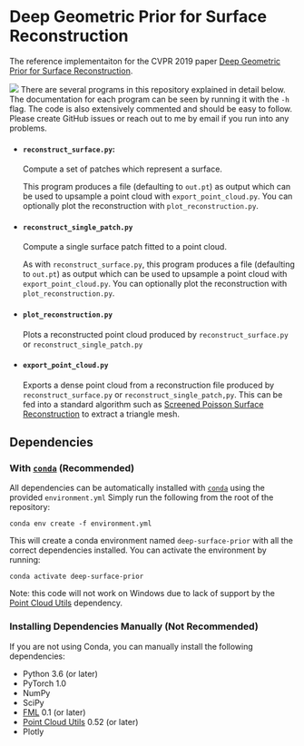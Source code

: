 # Deep Geometric Prior for Surface Reconstruction
The reference implementaiton for the CVPR 2019 paper [Deep Geometric Prior for Surface Reconstruction](https://arxiv.org/pdf/1811.10943.pdf).

![](https://github.com/fwilliams/deep-geometric-prior/blob/master/data/teaser.png)
There are several programs in this repository explained in detail below. The documentation for each program can be seen by running it with the `-h` flag. The code is also extensively commented and should be easy to follow. Please create GitHub issues or reach out to me by email if you run into any problems.

- #### `reconstruct_surface.py`:
  Compute a set of patches which represent a surface. 

  This program produces a file (defaulting to `out.pt`) as output which can be used to upsample a point cloud with `export_point_cloud.py`. You can optionally plot the reconstruction with `plot_reconstruction.py`.
   
- #### `reconstruct_single_patch.py` 
  Compute a single surface patch fitted to a point cloud.

  As with `reconstruct_surface.py`, this program produces a file (defaulting to `out.pt`) as output which can be used to upsample a point cloud with `export_point_cloud.py`. You can optionally plot the reconstruction with `plot_reconstruction.py`.

   
- #### `plot_reconstruction.py` 
  Plots a reconstructed point cloud produced by `reconstruct_surface.py` or `reconstruct_single_patch.py`
   
- #### `export_point_cloud.py` 
  Exports a dense point cloud from a reconstruction file produced by `reconstruct_surface.py` or `reconstruct_single_patch,py`. 
  This can be fed into a standard algorithm such as [Screened Poisson Surface Reconstruction](https://github.com/mkazhdan/PoissonRecon) to extract a triangle mesh.


## Dependencies
  
### With [`conda`](https://conda.io/en/latest/) (Recommended)
All dependencies can be automatically installed with [`conda`](https://conda.io/en/latest/) using the provided `environment.yml`
Simply run the following from the root of the repository:
  
```
conda env create -f environment.yml
```
  
This will create a conda environment named `deep-surface-prior` with all the correct dependencies installed. You can activate the environment by running:
```
conda activate deep-surface-prior
```

Note: this code will not work on Windows due to lack of support by the [Point Cloud Utils](https://github.com/fwilliams/point_cloud_utils) dependency. 

### Installing Dependencies Manually (Not Recommended)
If you are not using Conda, you can manually install the following dependencies:
- Python 3.6 (or later)
- PyTorch 1.0
- NumPy
- SciPy
- [FML](https://github.com/fwilliams/fml) 0.1 (or later)
- [Point Cloud Utils](https://github.com/fwilliams/point_cloud_utils) 0.52 (or later) 
- Plotly
  
